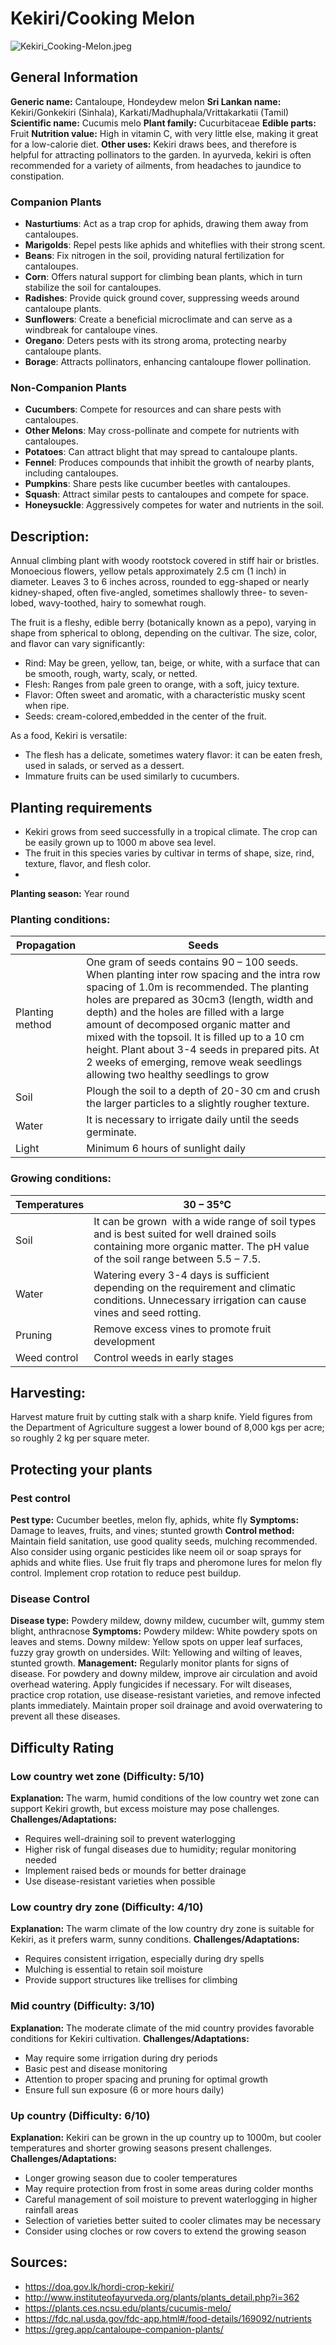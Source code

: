 # Kekiri/Cooking Melon
![Kekiri_Cooking-Melon.jpeg](../../assets/images/Kekiri_Cooking-Melon.jpeg "Image from Wikimedia Commons")

## General Information
**Generic name:** Cantaloupe, Hondeydew melon
**Sri Lankan name:** Kekiri/Gonkekiri (Sinhala), Karkati/Madhuphala/Vrittakarkatii (Tamil)
**Scientific name:** Cucumis melo
**Plant family:** Cucurbitaceae
**Edible parts:** Fruit
**Nutrition value:** High in vitamin C, with very little else, making it great for a low-calorie diet.
**Other uses:** Kekiri draws bees, and therefore is helpful for attracting pollinators to the garden. In ayurveda, kekiri is often recommended for a variety of ailments, from headaches to jaundice to constipation.

### Companion Plants
- **Nasturtiums**: Act as a trap crop for aphids, drawing them away from cantaloupes.
- **Marigolds**: Repel pests like aphids and whiteflies with their strong scent.
- **Beans**: Fix nitrogen in the soil, providing natural fertilization for cantaloupes.
- **Corn**: Offers natural support for climbing bean plants, which in turn stabilize the soil for cantaloupes.
- **Radishes**: Provide quick ground cover, suppressing weeds around cantaloupe plants.
- **Sunflowers**: Create a beneficial microclimate and can serve as a windbreak for cantaloupe vines.
- **Oregano**: Deters pests with its strong aroma, protecting nearby cantaloupe plants.
- **Borage**: Attracts pollinators, enhancing cantaloupe flower pollination.

### Non-Companion Plants

- **Cucumbers**: Compete for resources and can share pests with cantaloupes.
- **Other Melons**: May cross-pollinate and compete for nutrients with cantaloupes.
- **Potatoes**: Can attract blight that may spread to cantaloupe plants.
- **Fennel**: Produces compounds that inhibit the growth of nearby plants, including cantaloupes.
- **Pumpkins**: Share pests like cucumber beetles with cantaloupes.
- **Squash**: Attract similar pests to cantaloupes and compete for space.
- **Honeysuckle**: Aggressively competes for water and nutrients in the soil.

## Description:

Annual climbing plant with woody rootstock covered in stiff hair or bristles. Monoecious flowers, yellow petals approximately 2.5 cm (1 inch) in diameter. Leaves 3 to 6 inches across, rounded to egg-shaped or nearly kidney-shaped, often five-angled, sometimes shallowly three- to seven-lobed, wavy-toothed, hairy to somewhat rough. 

The fruit is a fleshy, edible berry (botanically known as a pepo), varying in shape from spherical to oblong, depending on the cultivar. The size, color, and flavor can vary significantly:

- Rind: May be green, yellow, tan, beige, or white, with a surface that can be smooth, rough, warty, scaly, or netted.
- Flesh: Ranges from pale green to orange, with a soft, juicy texture.
- Flavor: Often sweet and aromatic, with a characteristic musky scent when ripe.
- Seeds: cream-colored,embedded in the center of the fruit.

As a food, Kekiri is versatile:
- The flesh has a delicate, sometimes watery flavor: it can be eaten fresh, used in salads, or served as a dessert.
- Immature fruits can be used similarly to cucumbers.

## Planting requirements
- Kekiri grows from seed successfully in a tropical climate. The crop can be easily grown up to 1000 m above sea level.
- The fruit in this species varies by cultivar in terms of shape, size, rind, texture, flavor, and flesh color.
- 
**Planting season:** Year round

### Planting conditions:
| **Propagation** | Seeds                                                                                                                                                                                                                                                                                                                                                                                                                                                                                                                      |
|-----------------|----------------------------------------------------------------------------------------------------------------------------------------------------------------------------------------------------------------------------------------------------------------------------------------------------------------------------------------------------------------------------------------------------------------------------------------------------------------------------------------------------------------------------|
| Planting method | One gram of seeds contains 90 – 100 seeds. When planting inter row spacing and the intra row spacing of 1.0m is recommended. The planting holes are prepared as 30cm3 (length, width and depth) and the holes are filled with a large amount of decomposed organic matter and mixed with the topsoil. It is filled up to a 10 cm height. Plant about 3-4 seeds in prepared pits. At 2 weeks of emerging, remove weak seedlings allowing two healthy seedlings to grow |
| Soil            | Plough the soil to a depth of 20-30 cm and crush the larger particles to a slightly rougher texture.                                                                                                                                                                                                                                                                                                                                                                                                                       |
| Water           | It is necessary to irrigate daily until the seeds germinate.                                                                                                                                                                                                                                                                                                                                                                                                                                                               |
| Light           | Minimum 6 hours of sunlight daily                                                                                                                                                                                                                                                                                                                                                                                                                                                                                          |

### Growing conditions:
| **Temperatures** | 30 – 35°C                                                                                                                                                                    |
|------------------|------------------------------------------------------------------------------------------------------------------------------------------------------------------------------|
| Soil             | It can be grown  with a wide range of soil types and is best suited for well drained soils containing more organic matter. The pH value of the soil range between 5.5 – 7.5. |
| Water            | Watering every 3-4 days is sufficient depending on the requirement and climatic conditions. Unnecessary irrigation can cause vines and seed rotting.                         |
| Pruning          | Remove excess vines to promote fruit development                                                                                                          |
| Weed control     | Control weeds in early stages                                                                                                                                                |

## Harvesting:
Harvest mature fruit by cutting stalk with a sharp knife. Yield figures from the Department of Agriculture suggest a lower bound of 8,000 kgs per acre; so roughly 2 kg per square meter. 

## Protecting your plants

### Pest control
**Pest type:** Cucumber beetles, melon fly, aphids, white fly
**Symptoms:** Damage to leaves, fruits, and vines; stunted growth
**Control method:** Maintain field sanitation, use good quality seeds, mulching recommended. Also consider using organic pesticides like neem oil or soap sprays for aphids and white flies. Use fruit fly traps and pheromone lures for melon fly control. Implement crop rotation to reduce pest buildup.

### Disease Control
**Disease type:** Powdery mildew, downy mildew, cucumber wilt, gummy stem blight, anthracnose
**Symptoms:** Powdery mildew: White powdery spots on leaves and stems. Downy mildew: Yellow spots on upper leaf surfaces, fuzzy gray growth on undersides. Wilt: Yellowing and wilting of leaves, stunted growth.
**Management:** Regularly monitor plants for signs of disease. For powdery and downy mildew, improve air circulation and avoid overhead watering. Apply fungicides if necessary. For wilt diseases, practice crop rotation, use disease-resistant varieties, and remove infected plants immediately. Maintain proper soil drainage and avoid overwatering to prevent all these diseases.

## Difficulty Rating

### Low country wet zone (Difficulty: 5/10)
**Explanation:** The warm, humid conditions of the low country wet zone can support Kekiri growth, but excess moisture may pose challenges.
**Challenges/Adaptations:**
- Requires well-draining soil to prevent waterlogging
- Higher risk of fungal diseases due to humidity; regular monitoring needed
- Implement raised beds or mounds for better drainage
- Use disease-resistant varieties when possible

### Low country dry zone (Difficulty: 4/10)
**Explanation:** The warm climate of the low country dry zone is suitable for Kekiri, as it prefers warm, sunny conditions.
**Challenges/Adaptations:**
- Requires consistent irrigation, especially during dry spells
- Mulching is essential to retain soil moisture
- Provide support structures like trellises for climbing

### Mid country (Difficulty: 3/10)
**Explanation:** The moderate climate of the mid country provides favorable conditions for Kekiri cultivation.
**Challenges/Adaptations:**
- May require some irrigation during dry periods
- Basic pest and disease monitoring
- Attention to proper spacing and pruning for optimal growth
- Ensure full sun exposure (6 or more hours daily)

### Up country (Difficulty: 6/10)
**Explanation:** Kekiri can be grown in the up country up to 1000m, but cooler temperatures and shorter growing seasons present challenges.
**Challenges/Adaptations:**
- Longer growing season due to cooler temperatures
- May require protection from frost in some areas during colder months
- Careful management of soil moisture to prevent waterlogging in higher rainfall areas
- Selection of varieties better suited to cooler climates may be necessary
- Consider using cloches or row covers to extend the growing season


## Sources:

- https://doa.gov.lk/hordi-crop-kekiri/
- http://www.instituteofayurveda.org/plants/plants_detail.php?i=362
- https://plants.ces.ncsu.edu/plants/cucumis-melo/
- https://fdc.nal.usda.gov/fdc-app.html#/food-details/169092/nutrients
- https://greg.app/cantaloupe-companion-plants/
